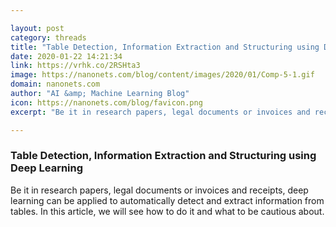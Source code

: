 ```yaml
---

layout: post
category: threads
title: "Table Detection, Information Extraction and Structuring using Deep Learning"
date: 2020-01-22 14:21:34
link: https://vrhk.co/2RSHta3
image: https://nanonets.com/blog/content/images/2020/01/Comp-5-1.gif
domain: nanonets.com
author: "AI &amp; Machine Learning Blog"
icon: https://nanonets.com/blog/favicon.png
excerpt: "Be it in research papers, legal documents or invoices and receipts, deep learning can be applied to automatically detect and extract information from tables. In this article, we will see how to do it and what to be cautious about."

---
```


### Table Detection, Information Extraction and Structuring using Deep Learning

Be it in research papers, legal documents or invoices and receipts, deep learning can be applied to automatically detect and extract information from tables. In this article, we will see how to do it and what to be cautious about.
